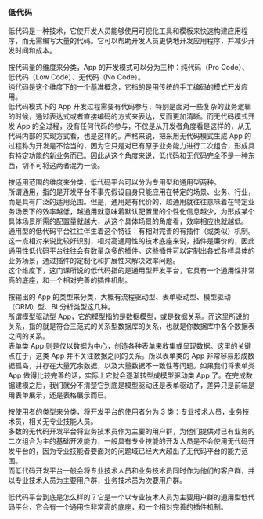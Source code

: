 
### 低代码
低代码是一种技术，它使开发人员能够使用可视化工具和模板来快速构建应用程序，而无需编写大量的代码。它可以帮助开发人员更快地开发应用程序，并减少开发时间和成本。  

按代码量的维度来分类，App 的开发模式可以分为三种：纯代码（Pro Code）、低代码（Low Code）、无代码（No Code）。  
纯代码是这个维度下的一个基准概念，它指的是用传统的手工编码的模式开发应用。  
低代码模式下的 App 开发过程需要有代码参与，特别是面对一些复杂的业务逻辑的时候，通过表达式或者直接编码的方式来表达，反而更加清晰。而无代码模式开发 App 的全过程，没有任何代码的参与，不仅是从开发者角度看是这样的，从无代码内部的实现方式看，也是这样的。严格来说，把采用无代码模式生成 App 的过程称为开发是不恰当的，因为它只是对已有原子业务能力进行二次组合，形成具有特定功能的新业务而已。因此从这个角度来说，低代码和无代码完全不是一种东西，切不可将这两者混为一谈。  

按适用范围的维度来分类，低代码平台可以分为专用型和通用型两种。  
所谓通用，指的是开发平台不事先假设自身只能应用在特定的场景、业务、行业，而是具有广泛的适用范围。但是，通用是有代价的，越通用就往往意味着在特定业务场景下的效率越低，越通用就意味着默认配置里的个性化信息越少，为形成某个具体场景所需的配置量就越大，从这个具体场景的角度看，效率相应也就越低。  
通用型的低代码平台往往伴生着这个特征：有相对完善的有插件（或类似）机制。这一点相对来说比较好识别，相对高通用性的技术底座来说，插件是廉价的，因此通用性低代码平台往往会有数量众多的插件。这些插件可以定制出各式各样具体的业务场景，通过插件的定制化和扩展性来解决效率问题。  
这个维度下，这门课所说的低代码指的是通用型开发平台，它具有一个通用性非常高的底座，和一个相对完善的插件机制。  

按输出的 App 的类型来分类，大概有流程驱动型、表单驱动型、模型驱动（ORM）型、BI 分析类型这几种。  
所谓模型驱动型 App，它的模型指的是数据模型，或是数据关系。而这里所说的关系，指的就是符合三范式的关系型数据库的关系，也就是你数据库中各个数据表之间的关系。  
表单类 App 则是仅以数据为中心，创造各种表单来收集或呈现数据。这里的关键点在于，这类 App 并不关注数据之间的关系。所以表单类的 App 非常容易形成数据孤岛，并存在大量冗余数据，以及大量数据不一致性等问题。如果我们将表单类 App 做得比较完善的话，实际上它就会逐渐转型成模型驱动类 App 了。在完成数据建模之后，我们就分不清楚它到底是模型驱动还是表单驱动了，差异只是前端是用表单展示，还是表格展示而已。  

按使用者的类型来分类，将开发平台的使用者分为 3 类：专业技术人员，业务技术员，相关无专业技能人员。  
多数的无代码开发平台将业务技术员作为主要的用户群，为他们提供对已有业务的二次组合为主的基础开发能力，一般具有专业技能的开发人员是不会使用无代码开发平台的，因为专业技能者要面对的问题域已经大大超出了无代码平台的能力范围。  
而低代码开发平台一般会将专业技术人员和业务技术员同时作为他们的客户群，并以专业技术人员为主要用户群，业务技术员为次要用户群。  

低代码平台到底是怎么样的？它是一个以专业技术人员为主要用户群的通用型低代码平台，它会有一个通用性非常高的底座，和一个相对完善的插件机制。
